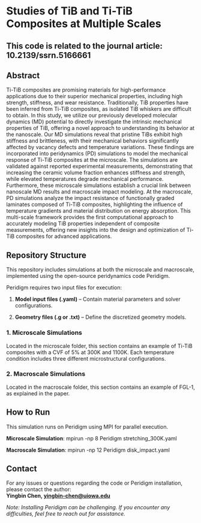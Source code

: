 # Studies of TiB and Ti-TiB Composites at Multiple Scales
## This code is related to the journal article: 10.2139/ssrn.5166661
## Abstract

Ti-TiB composites are promising materials for high-performance applications due to their superior mechanical properties, including high strength, stiffness, and wear resistance. Traditionally, TiB properties have been inferred from Ti-TiB composites, as isolated TiB whiskers are difficult to obtain. In this study, we utilize our previously developed molecular dynamics (MD) potential to directly investigate the intrinsic mechanical properties of TiB, offering a novel approach to understanding its behavior at the nanoscale. Our MD simulations reveal that pristine TiBs exhibit high stiffness and brittleness, with their mechanical behaviors significantly affected by vacancy defects and temperature variations. These findings are incorporated into peridynamics (PD) simulations to model the mechanical response of Ti-TiB composites at the microscale. The simulations are validated against reported experimental measurements, demonstrating that increasing the ceramic volume fraction enhances stiffness and strength, while elevated temperatures degrade mechanical performance. Furthermore, these microscale simulations establish a crucial link between nanoscale MD results and macroscale impact modeling. At the macroscale, PD simulations analyze the impact resistance of functionally graded laminates composed of Ti-TiB composites, highlighting the influence of temperature gradients and material distribution on energy absorption. This multi-scale framework provides the first computational approach to accurately modeling TiB properties independent of composite measurements, offering new insights into the design and optimization of Ti-TiB composites for advanced applications.

## Repository Structure  

This repository includes simulations at both the microscale and macroscale, implemented using the open-source peridynamics code Peridigm.  

Peridigm requires two input files for execution:  

1. **Model input files (.yaml)** – Contain material parameters and solver configurations.  

2. **Geometry files (.g or .txt)** – Define the discretized geometry models.

### 1. Microscale Simulations  

Located in the microscale folder, this section contains an example of Ti-TiB composites with a CVF of 5% at 300K and 1100K. Each temperature condition includes three different microstructural configurations.  

### 2. Macroscale Simulations  

Located in the macroscale folder, this section contains an example of FGL-1, as explained in the paper.

## How to Run  

This simulation runs on Peridigm using MPI for parallel execution.  

**Microscale Simulation**: mpirun -np 8 Peridigm stretching_300K.yaml  

**Macroscale Simulation**: mpirun -np 12 Peridigm disk_impact.yaml  

## Contact  
For any issues or questions regarding the code or Peridigm installation, please contact the author:  
**Yingbin Chen, yingbin-chen@uiowa.edu**  

*Note: Installing Peridigm can be challenging. If you encounter any difficulties, feel free to reach out for assistance.*
